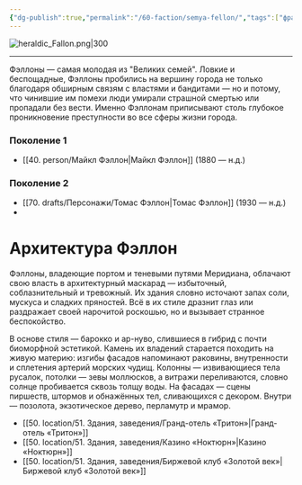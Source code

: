 ```yaml
---
{"dg-publish":true,"permalink":"/60-faction/semya-fellon/","tags":["фракция/семья"]}
---
```


![heraldic_Fallon.png|300](/img/user/90.%20files/heraldic_Fallon.png)
****
Фэллоны — самая молодая из "Великих семей".  Ловкие и беспощадные, Фэллоны пробились на вершину города не только благодаря обширным связям с властями и бандитами — но и потому, что чинившие им помехи люди умирали страшной смертью или пропадали без вести.  Именно Фэллонам приписывают столь глубокое проникновение преступности во все сферы жизни города.
### Поколение 1
- [[40. person/Майкл Фэллон\|Майкл Фэллон]] (1880 — н.д.)
### Поколение 2
- [[70. drafts/Персонажи/Томас Фэллон\|Томас Фэллон]] (1930 — н.д.)
- 
# Архитектура Фэллон
Фэллоны, владеющие портом и теневыми путями Меридиана, облачают свою власть в архитектурный маскарад — избыточный, соблазнительный и тревожный. Их здания словно источают запах соли, мускуса и сладких пряностей. Всё в их стиле дразнит глаз или раздражает своей нарочитой роскошью, но и вызывает странное беспокойство.

В основе стиля — барокко и ар-нуво, слившиеся в гибрид с почти биоморфной эстетикой. Камень их владений старается походить на живую материю: изгибы фасадов напоминают раковины, внутренности и сплетения артерий морских чудищ. Колонны — извивающиеся тела русалок, потолки — зевы моллюсков, а витражи переливаются, словно солнце пробивается сквозь толщу воды. На фасадах — сцены пиршеств, штормов и обнажённых тел, сливающихся с декором. Внутри — позолота, экзотическое дерево, перламутр и мрамор. 

- [[50. location/51. Здания, заведения/Гранд-отель «Тритон»\|Гранд-отель «Тритон»]]
- [[50. location/51. Здания, заведения/Казино «Ноктюрн»\|Казино «Ноктюрн»]]
- [[50. location/51. Здания, заведения/Биржевой клуб «Золотой век»\|Биржевой клуб «Золотой век»]]
